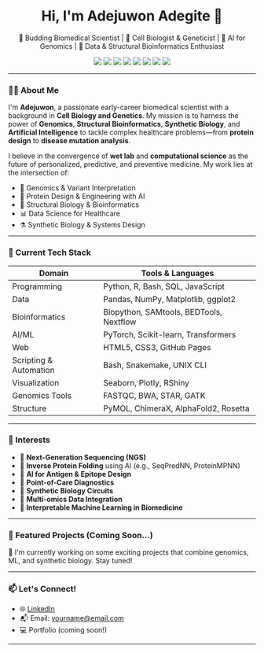 <h1 align="center">Hi, I'm Adejuwon Adegite 👋</h1>

<p align="center">
  🧬 Budding Biomedical Scientist | 🔬 Cell Biologist & Geneticist | 🤖 AI for Genomics | 🧠 Data & Structural Bioinformatics Enthusiast
</p>

<p align="center">
  <img src="https://img.shields.io/badge/Python-3776AB?style=flat&logo=python&logoColor=white"/>
  <img src="https://img.shields.io/badge/R-276DC3?style=flat&logo=r&logoColor=white"/>
  <img src="https://img.shields.io/badge/Bash-4EAA25?style=flat&logo=gnubash&logoColor=white"/>
  <img src="https://img.shields.io/badge/SQL-4479A1?style=flat&logo=postgresql&logoColor=white"/>
  <img src="https://img.shields.io/badge/HTML5-E34F26?style=flat&logo=html5&logoColor=white"/>
  <img src="https://img.shields.io/badge/CSS3-1572B6?style=flat&logo=css3&logoColor=white"/>
  <img src="https://img.shields.io/badge/JavaScript-F7DF1E?style=flat&logo=javascript&logoColor=black"/>
  <img src="https://img.shields.io/badge/PyTorch-EE4C2C?style=flat&logo=pytorch&logoColor=white"/>
</p>

---

### 👨‍🔬 About Me

I'm **Adejuwon**, a passionate early-career biomedical scientist with a background in **Cell Biology and Genetics**. My mission is to harness the power of **Genomics**, **Structural Bioinformatics**, **Synthetic Biology**, and **Artificial Intelligence** to tackle complex healthcare problems—from **protein design** to **disease mutation analysis**.

I believe in the convergence of **wet lab** and **computational science** as the future of personalized, predictive, and preventive medicine. My work lies at the intersection of:
- 🧬 Genomics & Variant Interpretation  
- 🧪 Protein Design & Engineering with AI  
- 🧠 Structural Biology & Bioinformatics  
- 📊 Data Science for Healthcare  
- ⚗️ Synthetic Biology & Systems Design

---

### 🔧 Current Tech Stack

| Domain | Tools & Languages |
|--------|-------------------|
| Programming | Python, R, Bash, SQL, JavaScript |
| Data | Pandas, NumPy, Matplotlib, ggplot2 |
| Bioinformatics | Biopython, SAMtools, BEDTools, Nextflow |
| AI/ML | PyTorch, Scikit-learn, Transformers |
| Web | HTML5, CSS3, GitHub Pages |
| Scripting & Automation | Bash, Snakemake, UNIX CLI |
| Visualization | Seaborn, Plotly, RShiny |
| Genomics Tools | FASTQC, BWA, STAR, GATK |
| Structure | PyMOL, ChimeraX, AlphaFold2, Rosetta |

---

### 📌 Interests

- 🧬 **Next-Generation Sequencing (NGS)**  
- 🧠 **Inverse Protein Folding** using AI (e.g., SeqPredNN, ProteinMPNN)  
- 🤖 **AI for Antigen & Epitope Design**  
- 🧫 **Point-of-Care Diagnostics**  
- 🧱 **Synthetic Biology Circuits**  
- 🧠 **Multi-omics Data Integration**  
- 🧠 **Interpretable Machine Learning in Biomedicine**

---

### 📂 Featured Projects (Coming Soon...)

🚧 I'm currently working on some exciting projects that combine genomics, ML, and synthetic biology. Stay tuned!

---

### 📫 Let's Connect!

- 🌐 [LinkedIn](https://linkedin.com/in/your-link)  
- 📬 Email: yourname@email.com  
- 💻 Portfolio (coming soon!)  

---


